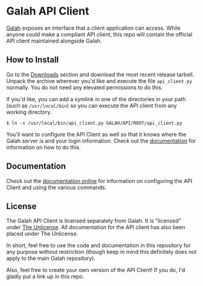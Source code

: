 # Galah API Client

[Galah](/brownhead/galah) exposes an interface that a client application can
access. While anyone could make a compliant API client, this repo will contain
the official API client maintained alongside Galah.

## How to Install

Go to the [Downloads](/brownhead/galah/downloads) section and download the most
recent release tarbell. Unpack the archive wherever you'd like and execute the
file `api_client.py` normally. You do not need any elevated permissions to do
this.

If you'd like, you can add a symlink in one of the directories in your path
(such as `/usr/local/bin`) so you can execute the API client from any working
directory.

```shell
$ ln -s /usr/local/bin/api_client.py GALAH/API/ROOT/api_client.py
```

You'll want to configure the API Client as well so that it knows where the
Galah server is and your login information. Check out the 
[documentation](https://galah-api.readthedocs.org/en/latest/) for information
on how to do this.

## Documentation

Check out the
[documentation online](https://galah-api.readthedocs.org/en/latest/) for
information on configuring the API Client and using the various commands.

## License

The Galah API Client is licensed separately from Galah. It is "licensed" under
[The Unlicense](http://www.unlicense.org). All documentation for the API client
has also been placed under The Unlicense.

In short, feel free to use the code and documentation in this repository for any
purpose without restriction (though keep in mind this definitely does not apply
to the main Galah repository).

Also, feel free to create your own version of the API Client! If you do, I'd
gladly put a link up in this repo.